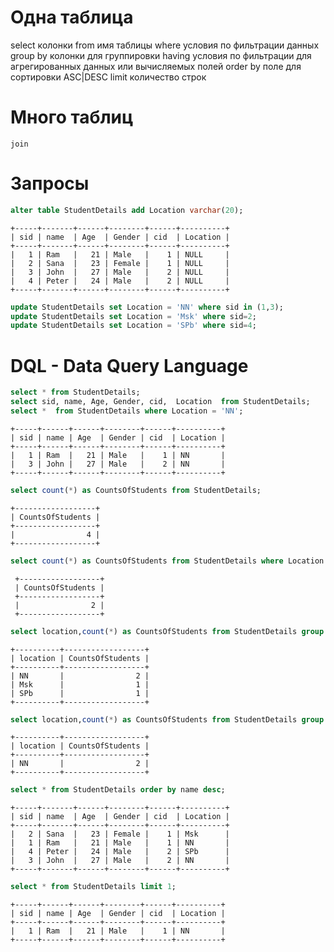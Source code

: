 # Одна таблица
select колонки
    from имя таблицы
    where условия по фильтрации данных
    group by колонки для группировки
    having условия по фильтрации для агрегированных данных или вычисляемых полей
    order by поле для сортировки ASC|DESC 
    limit количество строк
# Много таблиц
    join
# Запросы
```sql
alter table StudentDetails add Location varchar(20);
```
```
+-----+-------+------+--------+------+----------+
| sid | name  | Age  | Gender | cid  | Location |
+-----+-------+------+--------+------+----------+
|   1 | Ram   |   21 | Male   |    1 | NULL     |
|   2 | Sana  |   23 | Female |    1 | NULL     |
|   3 | John  |   27 | Male   |    2 | NULL     |
|   4 | Peter |   24 | Male   |    2 | NULL     |
+-----+-------+------+--------+------+----------+
```
```sql
update StudentDetails set Location = 'NN' where sid in (1,3);
update StudentDetails set Location = 'Msk' where sid=2;
update StudentDetails set Location = 'SPb' where sid=4;
```

# DQL - Data Query Language
```sql
select * from StudentDetails;
select sid, name, Age, Gender, cid,  Location  from StudentDetails;
select *  from StudentDetails where Location = 'NN';
```
```
+-----+------+------+--------+------+----------+
| sid | name | Age  | Gender | cid  | Location |
+-----+------+------+--------+------+----------+
|   1 | Ram  |   21 | Male   |    1 | NN       |
|   3 | John |   27 | Male   |    2 | NN       |
+-----+------+------+--------+------+----------+
```
```sql
select count(*) as CountsOfStudents from StudentDetails;
```
```
+------------------+
| CountsOfStudents |
+------------------+
|                4 |
+------------------+
```
```sql
select count(*) as CountsOfStudents from StudentDetails where Location = 'NN';
```
```
 +------------------+
 | CountsOfStudents |
 +------------------+
 |                2 |
 +------------------+
```
```sql
select location,count(*) as CountsOfStudents from StudentDetails group by location;
```
```
+----------+------------------+
| location | CountsOfStudents |
+----------+------------------+
| NN       |                2 |
| Msk      |                1 |
| SPb      |                1 |
+----------+------------------+
```
```sql
select location,count(*) as CountsOfStudents from StudentDetails group by location having  CountsOfStudents > 1;
```
```
+----------+------------------+
| location | CountsOfStudents |
+----------+------------------+
| NN       |                2 |
+----------+------------------+
```
```sql
select * from StudentDetails order by name desc;
```
```
+-----+-------+------+--------+------+----------+
| sid | name  | Age  | Gender | cid  | Location |
+-----+-------+------+--------+------+----------+
|   2 | Sana  |   23 | Female |    1 | Msk      |
|   1 | Ram   |   21 | Male   |    1 | NN       |
|   4 | Peter |   24 | Male   |    2 | SPb      |
|   3 | John  |   27 | Male   |    2 | NN       |
+-----+-------+------+--------+------+----------+
```
```sql
select * from StudentDetails limit 1;
```
```
+-----+------+------+--------+------+----------+
| sid | name | Age  | Gender | cid  | Location |
+-----+------+------+--------+------+----------+
|   1 | Ram  |   21 | Male   |    1 | NN       |
+-----+------+------+--------+------+----------+
```
